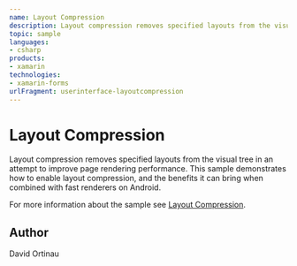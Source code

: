 ```yaml
---
name: Layout Compression
description: Layout compression removes specified layouts from the visual tree in an attempt to improve page rendering performance. This sample demonstrates how...
topic: sample
languages:
- csharp
products:
- xamarin
technologies:
- xamarin-forms
urlFragment: userinterface-layoutcompression
---
```

Layout Compression
===============

Layout compression removes specified layouts from the visual tree in an attempt to improve page rendering performance. This sample demonstrates how to enable layout compression, and the benefits it can bring when combined with fast renderers on Android.

For more information about the sample see [Layout Compression](http://developer.xamarin.com/guides/xamarin-forms/user-interface/layouts/layout-compression/).

Author
------
David Ortinau
